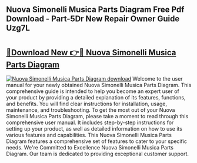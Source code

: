 ## Nuova Simonelli Musica Parts Diagram Free Pdf Download - Part-5Dr New Repair Owner Guide Uzg7L

# <h2><a href="http://dfqw2v.blite.top/?on=Nuova+Simonelli+Musica+Parts+Diagram">🔗Download New 👉🔴 Nuova Simonelli Musica Parts Diagram</a></h2>

[![Nuova Simonelli Musica Parts Diagram download](https://i.imgur.com/lujVjoI.png)](http://dfqw2v.blite.top/?on=Nuova+Simonelli+Musica+Parts+Diagram)
Welcome to the user manual for your newly obtained Nuova Simonelli Musica Parts Diagram. This comprehensive guide is intended to help you become an expert user of your product by providing a detailed explanation of its features, functions, and benefits. You will find clear instructions for installation, usage, maintenance, and troubleshooting. To get the most out of your Nuova Simonelli Musica Parts Diagram, please take a moment to read through this comprehensive user manual. It includes step-by-step instructions for setting up your product, as well as detailed information on how to use its various features and capabilities. This Nuova Simonelli Musica Parts Diagram features a comprehensive set of features to cater to your specific needs. We're Committed to Excellence Nuova Simonelli Musica Parts Diagram. Our team is dedicated to providing exceptional customer support.
